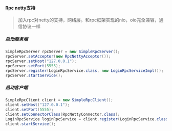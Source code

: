 #### Rpc netty支持

>加入rpc对netty的支持，网络层。和rpc框架实现的nio，oio完全兼容，通信协议一样

##### 启动服务端

```java
SimpleRpcServer rpcServer = new SimpleRpcServer();
rpcServer.setAcceptor(new RpcNettyAcceptor());
rpcServer.setHost("127.0.0.1");
rpcServer.setPort(5555);
rpcServer.register(LoginRpcService.class, new LoginRpcServiceImpl());
rpcServer.startService();
```
##### 启动客户端

```java
SimpleRpcClient client = new SimpleRpcClient();
client.setHost("127.0.0.1");
client.setPort(5555);
client.setConnectorClass(RpcNettyConnector.class);
LoginRpcService loginRpcService = client.register(LoginRpcService.class);
client.startService();
```